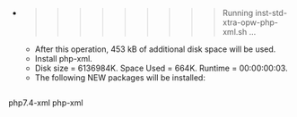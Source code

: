 * >>>>>>>>> Running inst-std-xtra-opw-php-xml.sh ...
  * After this operation, 453 kB of additional disk space will be used.
  * Install php-xml.
  * Disk size = 6136984K. Space Used = 664K. Runtime = 00:00:00:03.
  * The following NEW packages will be installed:
  ```bash
php7.4-xml php-xml
  ```
